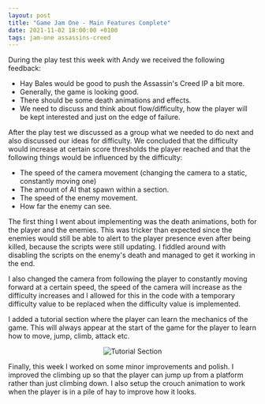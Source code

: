 ```yaml
---
layout: post
title: "Game Jam One - Main Features Complete"
date: 2021-11-02 18:00:00 +0100
tags: jam-one assassins-creed 
---
```


During the play test this week with Andy we received the following feedback:
- Hay Bales would be good to push the Assassin's Creed IP a bit more.
- Generally, the game is looking good.
- There should be some death animations and effects.
- We need to discuss and think about flow/difficulty, how the player will be kept interested and just on the edge of failure.

After the play test we discussed as a group what we needed to do next and also discussed our ideas for difficulty. We concluded that the difficulty would increase at certain score thresholds the player reached and that the following things would be influenced by the difficulty:
- The speed of the camera movement (changing the camera to a static, constantly moving one)
- The amount of AI that spawn within a section.
- The speed of the enemy movement.
- How far the enemy can see.

The first thing I went about implementing was the death animations, both for the player and the enemies. This was tricker than expected since the enemies would still be able to alert to the player presence even after being killed, because the scripts were still updating. I fiddled around with disabling the scripts on the enemy's death and managed to get it working in the end. 

I also changed the camera from following the player to constantly moving forward at a certain speed, the speed of the camera will increase as the difficulty increases and I allowed for this in the code with a temporary difficulty value to be replaced when the difficulty value is implemented.

I added a tutorial section where the player can learn the mechanics of the game. This will always appear at the start of the game for the player to learn how to move, jump, climb, attack etc.

<p align="center">
  <img src="{{site.baseurl}}/assets/jam-one/tutorial-section.png" alt="Tutorial Section"/>
</p> 

Finally, this week I worked on some minor improvements and polish. I improved the climbing up so that the player can jump up from a platform rather than just climbing down. I also setup the crouch animation to work when the player is in a pile of hay to improve how it looks.